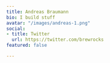```yaml
---
title: Andreas Braumann
bio: I build stuff
avatar: "/images/andreas-1.png"
social:
- title: Twitter
  url: https://twitter.com/brewrocks
featured: false

---
```

